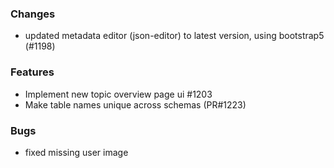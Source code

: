 <!--
SPDX-FileCopyrightText: 2025 Jonas Huber <https://github.com/jh-RLI>

SPDX-License-Identifier: CC0-1.0
-->

### Changes

- updated metadata editor (json-editor) to latest version, using bootstrap5 (#1198)

### Features

- Implement new topic overview page ui #1203
- Make table names unique across schemas (PR#1223)

### Bugs

- fixed missing user image
